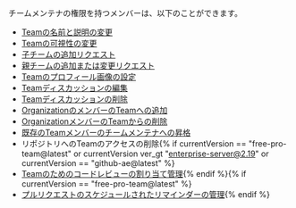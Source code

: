 チームメンテナの権限を持つメンバーは、以下のことができます。

- [Teamの名前と説明の変更](/articles/renaming-a-team)
- [Teamの可視性の変更](/articles/changing-team-visibility)
- [子チームの追加リクエスト](/articles/requesting-to-add-a-child-team)
- [親チームの追加または変更リクエスト](/articles/requesting-to-add-or-change-a-parent-team)
- [Teamのプロフィール画像の設定](/articles/setting-your-team-s-profile-picture)
- [Teamディスカッションの編集](/articles/managing-disruptive-comments/#editing-a-comment)
- [Teamディスカッションの削除](/articles/managing-disruptive-comments/#deleting-a-comment)
- [OrganizationのメンバーのTeamへの追加](/articles/adding-organization-members-to-a-team)
- [OrganizationメンバーのTeamからの削除](/articles/removing-organization-members-from-a-team)
- [既存のTeamメンバーのチームメンテナへの昇格](/articles/giving-team-maintainer-permissions-to-an-organization-member)
- リポジトリへのTeamのアクセスの削除{% if currentVersion == "free-pro-team@latest" or currentVersion ver_gt "enterprise-server@2.19" or currentVersion == "github-ae@latest" %}
- [Teamのためのコードレビューの割り当て管理](/github/setting-up-and-managing-organizations-and-teams/managing-code-review-assignment-for-your-team){% endif %}{% if currentVersion == "free-pro-team@latest" %}
- [プルリクエストのスケジュールされたリマインダーの管理](/github/setting-up-and-managing-organizations-and-teams/managing-scheduled-reminders-for-pull-requests){% endif %}
